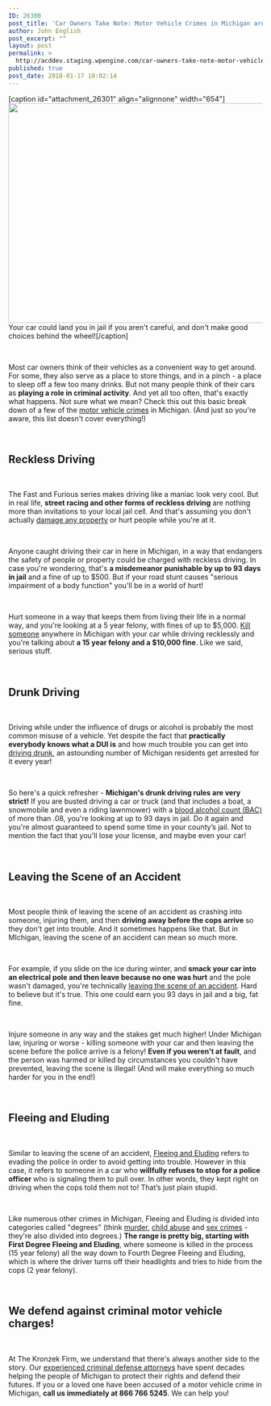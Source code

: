 ```yaml
---
ID: 26300
post_title: 'Car Owners Take Note: Motor Vehicle Crimes in Michigan are Serious!'
author: John English
post_excerpt: ""
layout: post
permalink: >
  http://acddev.staging.wpengine.com/car-owners-take-note-motor-vehicle-crimes-michigan-serious.html
published: true
post_date: 2018-01-17 10:02:14
---
```

[caption id="attachment_26301" align="alignnone" width="654"]<img class=" wp-image-26301" src="http://acddev.staging.wpengine.com/wp-content/uploads/2018/01/mercedes-841465_640-300x200.jpg" alt="" width="654" height="436" /> Your car could land you in jail if you aren't careful, and don't make good choices behind the wheel![/caption]

&nbsp;

<span style="font-weight: 400;">Most car owners think of their vehicles as a convenient way to get around. For some, they also serve as a place to store things, and in a pinch - a place to sleep off a few too many drinks. But not many people think of their cars as </span><b>playing a role in criminal activity</b><span style="font-weight: 400;">. And yet all too often, that's exactly what happens. Not sure what we mean? Check this out this basic break down of a few of the </span><a href="https://acddev.staging.wpengine.com/motor-vehicle-charges.html"><span style="font-weight: 400;">motor vehicle crimes</span></a><span style="font-weight: 400;"> in Michigan. (And just so you're aware, this list doesn't cover everything!) </span>

&nbsp;
<h2><b>Reckless Driving</b></h2>
&nbsp;

<span style="font-weight: 400;">The Fast and Furious series makes driving like a maniac look very cool. But in real life, </span><b>street racing and other forms of reckless driving</b><span style="font-weight: 400;"> are nothing more than invitations to your local jail cell. And that's assuming you don't actually </span><a href="https://acddev.staging.wpengine.com/michigan-malicious-destruction-property-lawyers-malicious-destruction-lawyers.html"><span style="font-weight: 400;">damage any property</span></a><span style="font-weight: 400;"> or hurt people while you're at it.</span>

&nbsp;

<span style="font-weight: 400;">Anyone caught driving their car in here in Michigan, in a way that endangers the safety of people or property could be charged with reckless driving. In case you're wondering, that's </span><b>a misdemeanor punishable by up to 93 days in jail</b><span style="font-weight: 400;"> and a fine of up to $500. But if your road stunt causes "serious impairment of a body function" you'll be in a world of hurt!</span>

&nbsp;

<span style="font-weight: 400;">Hurt someone in a way that keeps them from living their life in a normal way, and you're looking at a 5 year felony, with fines of up to $5,000. </span><a href="https://acddev.staging.wpengine.com/michigan-manslaughter-attorneys.html"><span style="font-weight: 400;">Kill someone</span></a><span style="font-weight: 400;"> anywhere in Michigan with your car while driving recklessly and you're talking about </span><b>a 15 year felony and a $10,000 fine</b><span style="font-weight: 400;">. Like we said, serious stuff.</span>

&nbsp;
<h2><b>Drunk Driving</b></h2>
&nbsp;

<span style="font-weight: 400;">Driving while under the influence of drugs or alcohol is probably the most common misuse of a vehicle. Yet despite the fact that </span><b>practically everybody knows what a DUI is</b><span style="font-weight: 400;"> and how much trouble you can get into </span><a href="https://acddev.staging.wpengine.com/michigan-drunk-driving-dui-owi-drug-attorney-lansing-criminal-lawyer.html"><span style="font-weight: 400;">driving drunk</span></a><span style="font-weight: 400;">, an astounding number of Michigan residents get arrested for it every year!</span>

&nbsp;

<span style="font-weight: 400;">So here's a quick refresher - </span><b>Michigan's drunk driving rules are very strict!</b><span style="font-weight: 400;"> If you are busted driving a car or truck (and that includes a boat, a snowmobile and even a riding lawnmower) with a </span><a href="https://windrunkdriving.com/blood-alcohol-content-dui-testing.html"><span style="font-weight: 400;">blood alcohol count (BAC)</span></a><span style="font-weight: 400;"> of more than .08, you're looking at up to 93 days in jail. Do it again and you're almost guaranteed to spend some time in your county’s jail. Not to mention the fact that you'll lose your license, and maybe even your car!</span>

&nbsp;
<h2><b>Leaving the Scene of an Accident</b></h2>
&nbsp;

<span style="font-weight: 400;">Most people think of leaving the scene of an accident as crashing into someone, injuring them, and then </span><b>driving away before the cops arrive</b><span style="font-weight: 400;"> so they don't get into trouble. And it sometimes happens like that. But in MIchigan, leaving the scene of an accident can mean so much more.</span>

&nbsp;

<span style="font-weight: 400;">For example, if you slide on the ice during winter, and </span><b>smack your car into an electrical pole and then leave because no one was hurt</b><span style="font-weight: 400;"> and the pole wasn't damaged, you're technically </span><a href="https://windrunkdriving.com/leaving-the-scene-of-an-accident-in-michigan.html"><span style="font-weight: 400;">leaving the scene of an accident</span></a><span style="font-weight: 400;">. Hard to believe but it's true. This one could earn you 93 days in jail and a big, fat fine.</span>

&nbsp;

<span style="font-weight: 400;">Injure someone in any way and the stakes get much higher! Under Michigan law, injuring or worse - killing someone with your car and then leaving the scene before the police arrive is a felony! </span><b>Even if you weren't at fault</b><span style="font-weight: 400;">, and the person was harmed or killed by circumstances you couldn't have prevented, leaving the scene is illegal! (And will make everything so much harder for you in the end!)</span>

&nbsp;
<h2><b>Fleeing and Eluding</b></h2>
&nbsp;

<span style="font-weight: 400;">Similar to leaving the scene of an accident, </span><a href="https://acddev.staging.wpengine.com/michigan-fleeing-eluding-attorneys-criminal-defense-lawyers.html"><span style="font-weight: 400;">Fleeing and Eluding</span></a><span style="font-weight: 400;"> refers to evading the police in order to avoid getting into trouble. However in this case, it refers to someone in a car who </span><b>willfully refuses to stop for a police officer</b><span style="font-weight: 400;"> who is signaling them to pull over. In other words, they kept right on driving when the cops told them not to! That’s just plain stupid. </span>

&nbsp;

<span style="font-weight: 400;">Like numerous other crimes in Michigan, Fleeing and Eluding is divided into categories called "degrees" (think </span><a href="https://acddev.staging.wpengine.com/homicide.html"><span style="font-weight: 400;">murder</span></a><span style="font-weight: 400;">, </span><a href="https://acddev.staging.wpengine.com/michigan-child-abuse-attorneys-abuse-neglect-defense-lawyers.html"><span style="font-weight: 400;">child abuse</span></a><span style="font-weight: 400;"> and </span><a href="https://acddev.staging.wpengine.com/sex-crimes.html"><span style="font-weight: 400;">sex crimes</span></a><span style="font-weight: 400;"> - they're also divided into degrees.) </span><b>The range is pretty big, starting with First Degree Fleeing and Eluding</b><span style="font-weight: 400;">, where someone is killed in the process (15 year felony) all the way down to Fourth Degree Fleeing and Eluding, which is where the driver turns off their headlights and tries to hide from the cops (2 year felony).</span>

&nbsp;
<h2><b>We defend against criminal motor vehicle charges!</b></h2>
&nbsp;

<span style="font-weight: 400;">At The Kronzek Firm, we understand that there's always another side to the story. Our </span><a href="https://acddev.staging.wpengine.com/trial-attorneys.html"><span style="font-weight: 400;">experienced criminal defense attorneys</span></a><span style="font-weight: 400;"> have spent decades helping the people of Michigan to protect their rights and defend their futures. If you or a loved one have been accused of a motor vehicle crime in Michigan, </span><b>call us immediately at 866 766 5245</b><span style="font-weight: 400;">. We can help you!</span>

&nbsp;